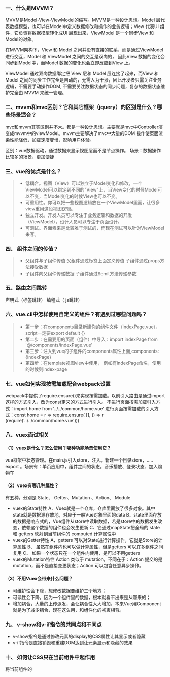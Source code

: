 ### 一、什么是MVVM？

MVVM是Model-View-ViewModel的缩写。MVVM是一种设计思想。Model 层代表数据模型，也可以在Model中定义数据修改和操作的业务逻辑；View 代表UI 组件，它负责将数据模型转化成UI 展现出来，ViewModel 是一个同步View 和 Model的对象。

在MVVM架构下，View 和 Model 之间并没有直接的联系，而是通过ViewModel进行交互，Model 和 ViewModel 之间的交互是双向的， 因此View 数据的变化会同步到Model中，而Model 数据的变化也会立即反应到View 上。

ViewModel 通过双向数据绑定把 View 层和 Model 层连接了起来，而View 和 Model 之间的同步工作完全是自动的，无需人为干涉，因此开发者只需关注业务逻辑，不需要手动操作DOM, 不需要关注数据状态的同步问题，复杂的数据状态维护完全由 MVVM 来统一管理。

### 二、mvvm和mvc区别？它和其它框架（jquery）的区别是什么？哪些场景适合？

mvc和mvvm其实区别并不大。都是一种设计思想。主要就是mvc中Controller演变成mvvm中的viewModel。mvvm主要解决了mvc中大量的DOM 操作使页面渲染性能降低，加载速度变慢，影响用户体验。

区别：vue数据驱动，通过数据来显示视图层而不是节点操作。
 场景：数据操作比较多的场景，更加便捷

### 三、vue的优点是什么？

> - 低耦合。视图（View）可以独立于Model变化和修改，一个ViewModel可以绑定到不同的"View"上，当View变化的时候Model可以不变，当Model变化的时候View也可以不变。
> - 可重用性。你可以把一些视图逻辑放在一个ViewModel里面，让很多view重用这段视图逻辑。
> - 独立开发。开发人员可以专注于业务逻辑和数据的开发（ViewModel），设计人员可以专注于页面设计。
> - 可测试。界面素来是比较难于测试的，而现在测试可以针对ViewModel来写。

### 四、 组件之间的传值？

> - 父组件与子组件传值
>    父组件通过标签上面定义传值
>    子组件通过props方法接受数据
> - 子组件向父组件传递数据
>    子组件通过$emit方法传递参数

### 五、路由之间跳转

声明式（标签跳转） 编程式（ js跳转）

### 六、vue.cli中怎样使用自定义的组件？有遇到过哪些问题吗？

> - 第一步：在components目录新建你的组件文件（indexPage.vue），script一定要export default {}
> - 第二步：在需要用的页面（组件）中导入：import indexPage from '@/components/indexPage.vue'
> - 第三步：注入到vue的子组件的components属性上面,components:{indexPage}
> - 第四步：在template视图view中使用，
>    例如有indexPage命名，使用的时候则index-page

### 七、vue如何实现按需加载配合webpack设置

webpack中提供了require.ensure()来实现按需加载。以前引入路由是通过import 这样的方式引入，改为const定义的方式进行引入。
 不进行页面按需加载引入方式：import home from '../../common/home.vue'
 进行页面按需加载的引入方式：const home = r => require.ensure( [], () => r (require('../../common/home.vue')))

### 八、vuex面试相关

#### （1）vuex是什么？怎么使用？哪种功能场景使用它？

vue框架中状态管理。在main.js引入store，注入。新建一个目录store，….. export 。场景有：单页应用中，组件之间的状态。音乐播放、登录状态、加入购物车

#### （2）vuex有哪几种属性？

有五种，分别是 State、 Getter、Mutation 、Action、 Module

- vuex的State特性
   A、Vuex就是一个仓库，仓库里面放了很多对象。其中state就是数据源存放地，对应于一般Vue对象里面的data
   B、state里面存放的数据是响应式的，Vue组件从store中读取数据，若是store中的数据发生改变，依赖这个数据的组件也会发生更新
   C、它通过mapState把全局的 state 和 getters 映射到当前组件的 computed 计算属性中
- vuex的Getter特性
   A、getters 可以对State进行计算操作，它就是Store的计算属性
   B、 虽然在组件内也可以做计算属性，但是getters 可以在多组件之间复用
   C、 如果一个状态只在一个组件内使用，是可以不用getters
- vuex的Mutation特性
   Action 类似于 mutation，不同在于：Action 提交的是 mutation，而不是直接变更状态；Action 可以包含任意异步操作。

#### （3）不用Vuex会带来什么问题？

- 可维护性会下降，想修改数据要维护三个地方；
- 可读性会下降，因为一个组件里的数据，根本就看不出来是从哪来的；
- 增加耦合，大量的上传派发，会让耦合性大大增加，本来Vue用Component就是为了减少耦合，现在这么用，和组件化的初衷相背。

### 九、 v-show和v-if指令的共同点和不同点

- v-show指令是通过修改元素的display的CSS属性让其显示或者隐藏
- v-if指令是直接销毁和重建DOM达到让元素显示和隐藏的效果

### 十、 如何让CSS只在当前组件中起作用

将当前组件的<style>修改为<style scoped>

### 十一、<keep-alive></keep-alive>的作用是什么?

<keep-alive></keep-alive> 包裹动态组件时，会缓存不活动的组件实例，主要用于保留组件状态或避免重新渲染。

### 十二、Vue中引入组件的步骤?

1）采用ES6的import ... from ...语法或CommonJS的require()方法引入组件
 2）对组件进行注册,代码如下

```javascript
// 注册
Vue.component('my-component', {
  template: '<div>A custom component!</div>'
})
```

3）使用组件`<my-component></my-component>`

### 十三、指令v-el的作用是什么?

提供一个在页面上已存在的 DOM 元素作为 Vue 实例的挂载目标.可以是 CSS 选择器，也可以是一个 HTMLElement 实例

### 十四、在Vue中使用插件的步骤

- 采用ES6的import ... from ...语法或CommonJSd的require()方法引入插件
- 使用全局方法Vue.use( plugin )使用插件,可以传入一个选项对象Vue.use(MyPlugin, { someOption: true })

### 十五、请列举出3个Vue中常用的生命周期钩子函数

- created: 实例已经创建完成之后调用,在这一步,实例已经完成数据观测, 属性和方法的运算, watch/event事件回调. 然而, 挂载阶段还没有开始, $el属性目前还不可见
- mounted: el被新创建的 vm.$el 替换，并挂载到实例上去之后调用该钩子。如果 root 实例挂载了一个文档内元素，当 mounted 被调用时 vm.$el 也在文档内。
- activated: keep-alive组件激活时调用

### 十六、active-class是哪个组件的属性？

vue-router模块的router-link组件。

### 十七、怎么定义vue-router的动态路由以及如何获取传过来的动态参数？

在router目录下的index.js文件中，对path属性加上/:id。
 使用router对象的params.id。

### 十八、vue-router有哪几种导航钩子？

三种，一种是全局导航钩子：router.beforeEach(to,from,next)，作用：跳转前进行判断拦截。
 第二种：组件内的钩子；
 第三种：单独路由独享组件

### 十九、生命周期相关面试题

总共分为8个阶段创建前/后，载入前/后，更新前/后，销毁前/后。

> - 创建前/后： 在beforeCreate阶段，vue实例的挂载元素el和数据对象data都为undefined，还未初始化。在created阶段，vue实例的数据对象data有了，el还没有。
> - 载入前/后：在beforeMount阶段，vue实例的$el和data都初始化了，但还是挂载之前为虚拟的dom节点，data.message还未替换。在mounted阶段，vue实例挂载完成，data.message成功渲染。
> - 更新前/后：当data变化时，会触发beforeUpdate和updated方法。
> - 销毁前/后：在执行destroy方法后，对data的改变不会再触发周期函数，说明此时vue实例已经解除了事件监听以及和dom的绑定，但是dom结构依然存在

#### （1）、什么是vue生命周期

答： Vue 实例从创建到销毁的过程，就是生命周期。也就是从开始创建、初始化数据、编译模板、挂载Dom→渲染、更新→渲染、卸载等一系列过程，我们称这是 Vue 的生命周期。

#### （2）、vue生命周期的作用是什么

答：它的生命周期中有多个事件钩子，让我们在控制整个Vue实例的过程时更容易形成好的逻辑。

#### （3）、vue生命周期总共有几个阶段

答：可以总共分为8个阶段：创建前/后, 载入前/后,更新前/后,销毁前/销毁后

#### （4）、第一次页面加载会触发哪几个钩子

答：第一次页面加载时会触发 beforeCreate, created, beforeMount, mounted 这几个钩子

#### （5）、DOM 渲染在 哪个周期中就已经完成

答：DOM 渲染在 mounted 中就已经完成了。

#### （6）、简单描述每个周期具体适合哪些场景

答：生命周期钩子的一些使用方法：

- beforecreate : 可以在这加个loading事件，在加载实例时触发
- created : 初始化完成时的事件写在这里，如在这结束loading事件，异步请求也适宜在这里调用
- mounted : 挂载元素，获取到DOM节点
- updated : 如果对数据统一处理，在这里写上相应函数
- beforeDestroy : 可以做一个确认停止事件的确认框
- nextTick : 更新数据后立即操作dom

### 二十、说出至少4种vue当中的指令和它的用法？

v-if：判断是否隐藏；v-for：数据循环；v-bind:class：绑定一个属性；v-model：实现双向绑定

### 二十一、vue-loader是什么？使用它的用途有哪些？

解析.vue文件的一个加载器。
 用途：js可以写es6、style样式可以scss或less、template可以加jade等

### 二十二、scss是什么？在vue.cli中的安装使用步骤是？有哪几大特性？

答：css的预编译。
 使用步骤：
 第一步：先装css-loader、node-loader、sass-loader等加载器模块
 第二步：在build目录找到webpack.base.config.js，在那个extends属性中加一个拓展.scss
 第三步：在同一个文件，配置一个module属性
 第四步：然后在组件的style标签加上lang属性 ，例如：lang=”scss”

特性:

- 可以用变量，例如（$变量名称=值）；
- 可以用混合器，例如（）
- 可以嵌套

### 二十三、为什么使用key？

当有相同标签名的元素切换时，需要通过 key 特性设置唯一的值来标记以让 Vue 区分它们，否则 Vue 为了效率只会替换相同标签内部的内容。

### 二十四、为什么避免 v-if 和 v-for 用在一起

当 Vue 处理指令时，v-for 比 v-if 具有更高的优先级，通过v-if 移动到容器元素，不会再重复遍历列表中的每个值。取而代之的是，我们只检查它一次，且不会在  v-if 为否的时候运算 v-for。

### 二十五、VNode是什么？虚拟 DOM是什么？

Vue在 页面上渲染的节点，及其子节点称为“虚拟节点 (Virtual Node)”，简写为“VNode”。“虚拟 DOM”是由 Vue 组件树建立起来的整个 VNode 树的称呼。

 

 

 

 

 
